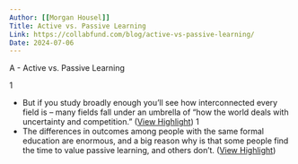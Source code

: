 ```yaml
---
Author: [[Morgan Housel]]
Title: Active vs. Passive Learning
Link: https://collabfund.com/blog/active-vs-passive-learning/
Date: 2024-07-06
---
```

A - Active vs. Passive Learning

1
- But if you study broadly enough you’ll see how interconnected every field is – many fields fall under an umbrella of “how the world deals with uncertainty and competition.” ([View Highlight](https://read.readwise.io/read/01hkdsxwd79hs02x3j14fdfp75))
1
- The differences in outcomes among people with the same formal education are enormous, and a big reason why is that some people find the time to value passive learning, and others don’t. ([View Highlight](https://read.readwise.io/read/01hkdt0mb73b4webzmc64nq7y8))
